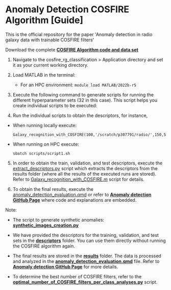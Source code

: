 #  Anomaly Detection COSFIRE Algorithm [Guide]

This is the official repository for the paper 'Anomaly detection in radio galaxy data with trainable COSFIRE filters'

Download the complete **[COSFIRE Algorithm code and data set](https://drive.google.com/drive/folders/1Sp5EyphabSaM-K_aWzg4uDNdEy7AdKGE?usp=sharing)** 

1. Navigate to the cosfire_rg_classification > Application directory and set it as your current working directory.

2. Load MATLAB in the terminal:
   - For an HPC environment: `module load MATLAB/2022b-r5`
  

3. Execute the following command to generate scripts for running the different hyperparameter sets (32 in this case). This script helps you create individual scripts to be executed:

4. Run the individual scripts to obtain the descriptors, for instance,
- When running locally execute:
  ```
  Galaxy_recognition_with_COSFIRE(100,'/scratch/p307791/radio/',150,5.00,0:5:20,0.05,0.50,0.15,1,10,1000)
  ```
- When running on HPC execute:
  ```
  sbatch scripts/script1.sh
  ```

5. In order to obtain the train, validation, and test descriptors, execute the [extract_descriptors.py](./processing_scripts/extract_descriptors.py) script which extracts the descriptors from the results folder (where all the results of the executed runs are stored). Refer to [Galaxy_recognition_with_COSFIRE.m](./Application/Galaxy_recognition_with_COSFIRE.m) script for details.

6. To obtain the final results, execute the [anomaly_detection_evaluation.qmd](./anomaly_detection_evaluation.qmd) or refer to **[Anomaly detection GitHub Page](https://stevenndungu.github.io/anomaly_detection/)** where code and explanations are embedded.

Note:

- The script to generate synthetic anomalies: **[synthetic_images_creation.py](./processing_scripts/synthetic_images_creation.py)** 

- We have provided the descriptors for the training, validation, and test sets in the **[descriptors](./descriptors)** folder. You can use them directly without running the COSFIRE algorithm again.

- The final results are stored in the **[results](./results)** folder. The data is processed and analyzed in the **[anomaly_detection_evaluation.qmd](./anomaly_detection_evaluation.qmd)** file. Refer to **[Anomaly detection GitHub Page](https://stevenndungu.github.io/anomaly_detection/)** for more details.

- To determine the best number of COSFIRE filters, refer to the **[optimal_number_of_COSFIRE_filters_per_class_analyses.py](./processing_scripts/optimal_number_of_COSFIRE_filters_per_class_analyses.py)** script.

